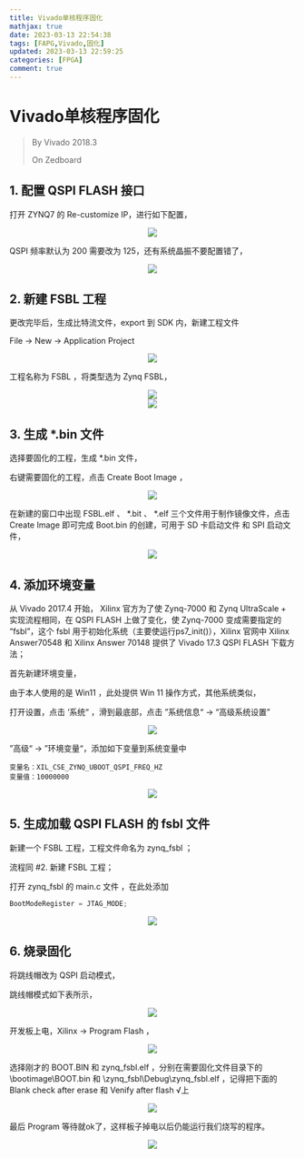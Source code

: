 ```yaml
---
title: Vivado单核程序固化
mathjax: true
date: 2023-03-13 22:54:38
tags: [FAPG,Vivado,固化]
updated: 2023-03-13 22:59:25
categories: [FPGA]
comment: true
---
```

# Vivado单核程序固化

> By Vivado 2018.3
>
> On Zedboard

## 1. 配置 QSPI FLASH 接口

打开 ZYNQ7 的 Re-customize IP，进行如下配置，

<div align = "center"><img src="QSPI FLASH.png"  width=""  height = "" /></div>

QSPI 频率默认为 200 需要改为 125，还有系统晶振不要配置错了，

<div align = "center"><img src="clock.png"  width=""  height = "" /></div>

## 2. 新建 FSBL 工程

更改完毕后，生成比特流文件，export 到 SDK 内，新建工程文件

File -> New -> Application Project

<div align = "center"><img src="新建FSBL.png"  width=""  height = "" /></div>

工程名称为 FSBL ，将类型选为 Zynq FSBL，

<div align = "center"><img src="新建FSBL_1.png"  width=""  height = "" /></div>

<div align = "center"><img src="新建FSBL_2.png"  width=""  height = "" /></div>

## 3. 生成 *.bin 文件

选择要固化的工程，生成 *.bin 文件，

右键需要固化的工程，点击 Create Boot Image ，

<div align = "center"><img src="生成bin.png"  width=""  height = "" /></div>

在新建的窗口中出现 FSBL.elf 、 *.bit 、 *.elf 三个文件用于制作镜像文件，点击 Create Image 即可完成 Boot.bin 的创建，可用于 SD 卡启动文件 和 SPI 启动文件，

<div align = "center"><img src="CreateImage.png"  width=""  height = "" /></div>

## 4. 添加环境变量

从 Vivado 2017.4 开始， Xilinx 官方为了使 Zynq-7000 和 Zynq UltraScale + 实现流程相同，在 QSPI FLASH 上做了变化，使 Zynq-7000 变成需要指定的 “fsbl”，这个 fsbl 用于初始化系统（主要使运行ps7_init()），Xilinx 官网中 Xilinx Answer70548 和 Xilinx Answer 70148 提供了 Vivado 17.3 QSPI FLASH 下载方法；

首先新建环境变量，

由于本人使用的是 Win11 ，此处提供 Win 11 操作方式，其他系统类似，

打开设置，点击 ‘系统“ ，滑到最底部，点击 ”系统信息“ -> “高级系统设置”

<div align = "center"><img src="环境变量.png"  width=""  height = "" /></div>



”高级“ -> ”环境变量“，添加如下变量到系统变量中

```
变量名：XIL_CSE_ZYNQ_UBOOT_QSPI_FREQ_HZ
变量值：10000000
```

<div align = "center"><img src="添加环境变量.png"  width=""  height = "" /></div>

## 5. 生成加载 QSPI FLASH 的 fsbl 文件

新建一个 FSBL 工程，工程文件命名为 zynq_fsbl ；

流程同 #2. 新建 FSBL 工程；

打开 zynq_fsbl 的 main.c 文件 ，在此处添加

```c
BootModeRegister = JTAG_MODE;
```

<div align = "center"><img src="修改mode.png"  width=""  height = "" /></div>

## 6. 烧录固化

将跳线帽改为 QSPI 启动模式，

跳线帽模式如下表所示，

<div align = "center"><img src="zedboard跳线帽设置.png"  width=""  height = "" /></div>

开发板上电，Xilinx -> Program Flash ，

<div align = "center"><img src="programFLASH.png"  width=""  height = "" /></div>

选择刚才的 BOOT.BIN 和 zynq_fsbl.elf ，分别在需要固化文件目录下的 \\bootimage\\BOOT.bin 和 \\zynq_fsbl\\Debug\\zynq_fsbl.elf ，记得把下面的 Blank check after erase 和 Venify after flash √上

<div align = "center"><img src="烧录.png"  width=""  height = "" /></div>

最后 Program 等待就ok了，这样板子掉电以后仍能运行我们烧写的程序。





<div align = "center"><img src="EM.jpg"  width=""  height = "" /></div>
